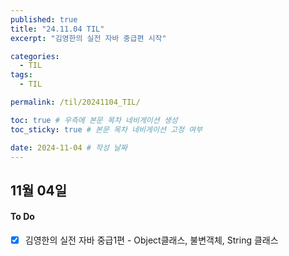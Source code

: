 ```yaml
---
published: true
title: "24.11.04 TIL"
excerpt: "김영한의 실전 자바 중급편 시작"

categories:
  - TIL
tags:
  - TIL

permalink: /til/20241104_TIL/

toc: true # 우측에 본문 목차 네비게이션 생성
toc_sticky: true # 본문 목차 네비게이션 고정 여부

date: 2024-11-04 # 작성 날짜
---
```


## 11월 04일 

#### To Do
- [x] 김영한의 실전 자바 중급1편 - Object클래스,  불변객체, String 클래스


